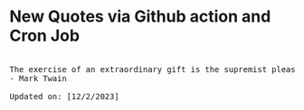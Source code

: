 # New Quotes via Github action and Cron Job

<pre>
<!-- #quote -->
The exercise of an extraordinary gift is the supremist pleasure in life.
- Mark Twain

Updated on: [12/2/2023]
<!-- #quoteEnd -->
</pre>
